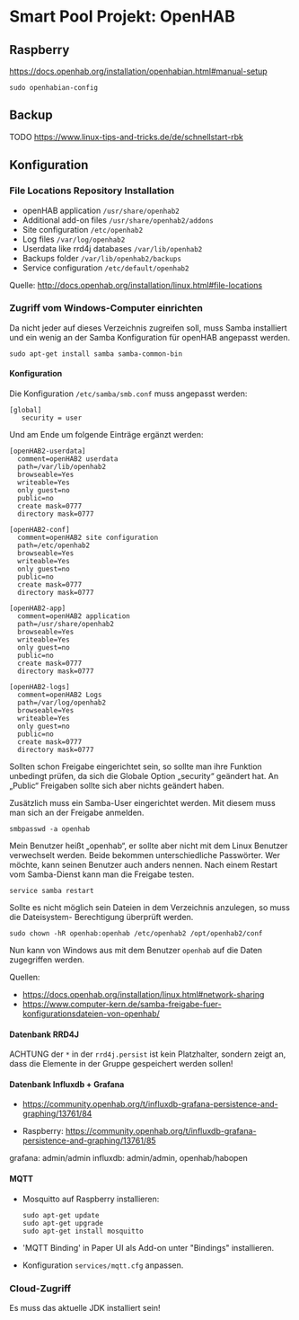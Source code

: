 # Smart Pool Projekt: OpenHAB

## Raspberry

https://docs.openhab.org/installation/openhabian.html#manual-setup

``` 
sudo openhabian-config 
```

## Backup

TODO https://www.linux-tips-and-tricks.de/de/schnellstart-rbk

## Konfiguration

### File Locations Repository Installation	

* openHAB application	`/usr/share/openhab2`	
* Additional add-on files	`/usr/share/openhab2/addons`	
* Site configuration	`/etc/openhab2`	
* Log files	`/var/log/openhab2`	
* Userdata like rrd4j databases	`/var/lib/openhab2`	
* Backups folder	`/var/lib/openhab2/backups`	
* Service configuration	`/etc/default/openhab2`

Quelle: http://docs.openhab.org/installation/linux.html#file-locations

### Zugriff vom Windows-Computer einrichten

Da nicht jeder auf dieses Verzeichnis zugreifen soll, muss Samba installiert und ein wenig an der Samba Konfiguration für openHAB angepasst werden.

```
sudo apt-get install samba samba-common-bin
```

#### Konfiguration

Die Konfiguration `/etc/samba/smb.conf` muss angepasst werden:

```
[global]
   security = user
```

Und am Ende um folgende Einträge ergänzt werden:

```
[openHAB2-userdata]
  comment=openHAB2 userdata
  path=/var/lib/openhab2
  browseable=Yes
  writeable=Yes
  only guest=no
  public=no
  create mask=0777
  directory mask=0777

[openHAB2-conf]
  comment=openHAB2 site configuration
  path=/etc/openhab2
  browseable=Yes
  writeable=Yes
  only guest=no
  public=no
  create mask=0777
  directory mask=0777

[openHAB2-app]
  comment=openHAB2 application
  path=/usr/share/openhab2
  browseable=Yes
  writeable=Yes
  only guest=no
  public=no
  create mask=0777
  directory mask=0777

[openHAB2-logs]
  comment=openHAB2 Logs
  path=/var/log/openhab2
  browseable=Yes
  writeable=Yes
  only guest=no
  public=no
  create mask=0777
  directory mask=0777
```

Sollten schon Freigabe eingerichtet sein, so sollte man ihre Funktion unbedingt prüfen, da 
sich die Globale Option „security“ geändert hat. An „Public“ Freigaben sollte sich aber nichts geändert haben.

Zusätzlich muss ein Samba-User eingerichtet werden. Mit diesem muss man sich an der Freigabe anmelden.

```
smbpasswd -a openhab
```

Mein Benutzer heißt „openhab“, er sollte aber nicht mit dem Linux Benutzer verwechselt werden. Beide bekommen unterschiedliche Passwörter. Wer möchte, kann seinen Benutzer auch anders nennen. Nach einem Restart vom Samba-Dienst kann man die Freigabe testen.

```
service samba restart
```

Sollte es nicht möglich sein Dateien in dem Verzeichnis anzulegen, so muss die Dateisystem- Berechtigung überprüft werden.

```
sudo chown -hR openhab:openhab /etc/openhab2 /opt/openhab2/conf
```

Nun kann von Windows aus mit dem Benutzer ```openhab``` auf die Daten zugegriffen werden.

Quellen:

- https://docs.openhab.org/installation/linux.html#network-sharing
- https://www.computer-kern.de/samba-freigabe-fuer-konfigurationsdateien-von-openhab/


#### Datenbank RRD4J

ACHTUNG der ```*``` in der ```rrd4j.persist``` ist kein Platzhalter, sondern zeigt an, dass die Elemente in der Gruppe gespeichert werden sollen!

#### Datenbank Influxdb + Grafana

- https://community.openhab.org/t/influxdb-grafana-persistence-and-graphing/13761/84

- Raspberry: https://community.openhab.org/t/influxdb-grafana-persistence-and-graphing/13761/85

grafana: admin/admin
influxdb: admin/admin, openhab/habopen


#### MQTT

- Mosquitto auf Raspberry installieren:

  ``` 
  sudo apt-get update
  sudo apt-get upgrade
  sudo apt-get install mosquitto
  ```

- 'MQTT Binding' in Paper UI als Add-on unter "Bindings" installieren.

- Konfiguration `services/mqtt.cfg` anpassen.


### Cloud-Zugriff

Es muss das aktuelle JDK installiert sein!
